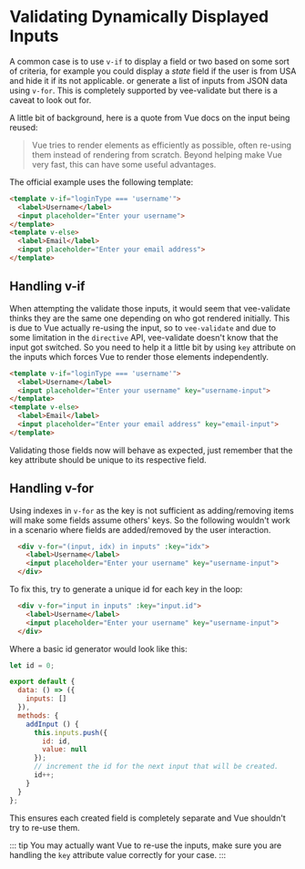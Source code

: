 # Validating Dynamically Displayed Inputs

A common case is to use `v-if` to display a field or two based on some sort of criteria, for example you could display a _state_ field if the user is from USA and hide it if its not applicable. or generate a list of inputs from JSON data using `v-for`. This is completely supported by vee-validate but there is a caveat to look out for.

A little bit of background, here is a quote from Vue docs on the input being reused:

> Vue tries to render elements as efficiently as possible, often re-using them instead of rendering from scratch. Beyond helping make Vue very fast, this can have some useful advantages.

The official example uses the following template:

```html
<template v-if="loginType === 'username'">
  <label>Username</label>
  <input placeholder="Enter your username">
</template>
<template v-else>
  <label>Email</label>
  <input placeholder="Enter your email address">
</template>
```

## Handling v-if

When attempting the validate those inputs, it would seem that vee-validate thinks they are the same one depending on who got rendered initially. This is due to Vue actually re-using the input, so to `vee-validate` and due to some limitation in the `directive` API, vee-validate doesn't know that the input got switched. So you need to help it a little bit by using `key` attribute on the inputs which forces Vue to render those elements independently.

```html
<template v-if="loginType === 'username'">
  <label>Username</label>
  <input placeholder="Enter your username" key="username-input">
</template>
<template v-else>
  <label>Email</label>
  <input placeholder="Enter your email address" key="email-input">
</template>
```

Validating those fields now will behave as expected, just remember that the key attribute should be unique to its respective field.

## Handling v-for

Using indexes in `v-for` as the key is not sufficient as adding/removing items will make some fields assume others' keys. So the following wouldn't work in a scenario where fields are added/removed by the user interaction.

```html
  <div v-for="(input, idx) in inputs" :key="idx">
    <label>Username</label>
    <input placeholder="Enter your username" key="username-input">
  </div>
```

To fix this, try to generate a unique id for each key in the loop:

```html
  <div v-for="input in inputs" :key="input.id">
    <label>Username</label>
    <input placeholder="Enter your username" key="username-input">
  </div>
```

Where a basic id generator would look like this:

```js
let id = 0;

export default {
  data: () => ({
    inputs: []
  }),
  methods: {
    addInput () {
      this.inputs.push({
        id: id,
        value: null
      });
      // increment the id for the next input that will be created.
      id++;
    }
  }
};
```

This ensures each created field is completely separate and Vue shouldn't try to re-use them.

::: tip
  You may actually want Vue to re-use the inputs, make sure you are handling the `key` attribute value correctly for your case.
:::
